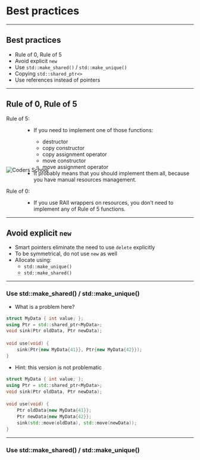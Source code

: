 ﻿# Best practices

<div class="multicolumn" style="height: 400px; position: relative;">
<div class="col">
    <div style="position: absolute; bottom: 0">
        <img height=200 data-src="img/logo.png" src="img/logo.png" alt="Coders School" class="plain" style="margin-bottom: 0">
    </div>
</div>

<div class="col">
</div>

___

## Best practices

* <!-- .element: class="fragment fade-in" --> Rule of 0, Rule of 5
* <!-- .element: class="fragment fade-in" --> Avoid explicit <code>new</code>
* <!-- .element: class="fragment fade-in" --> Use <code>std::make_shared()</code> / <code>std::make_unique()</code>
* <!-- .element: class="fragment fade-in" --> Copying <code>std::shared_ptr<></code>
* <!-- .element: class="fragment fade-in" --> Use references instead of pointers

___

## Rule of 0, Rule of 5

<p style="margin: 5">Rule of 5:</p><!-- .element: class="fragment fade-in" -->

<ul style="margin-left: 50px">
    <li>If you need to implement one of those functions:</li><!-- .element: class="fragment fade-in" -->
    <ul>
        <li>destructor</li><!-- .element: class="fragment fade-in" -->
        <li>copy constructor</li><!-- .element: class="fragment fade-in" -->
        <li>copy assignment operator</li><!-- .element: class="fragment fade-in" -->
        <li>move constructor</li><!-- .element: class="fragment fade-in" -->
        <li>move assignment operator</li><!-- .element: class="fragment fade-in" -->
    </ul>
    <li>It probably means that you should implement them all, because you have manual resources management.</li><!-- .element: class="fragment fade-in" -->
</ul>

<p style="margin: 5">Rule of 0:</p><!-- .element: class="fragment fade-in" -->

<ul style="margin-left: 50px">
    <li>If you use RAII wrappers on resources, you don’t need to implement any of Rule of 5 functions.</li><!-- .element: class="fragment fade-in" -->
</ul>

___

## Avoid explicit `new`

* <!-- .element: class="fragment fade-in" --> Smart pointers eliminate the need to use <code>delete</code> explicitly
* <!-- .element: class="fragment fade-in" --> To be symmetrical, do not use <code>new</code> as well
* <!-- .element: class="fragment fade-in" --> Allocate using:
  * <!-- .element: class="fragment fade-in" --> <code>std::make_unique()</code>
  * <!-- .element: class="fragment fade-in" --> <code>std::make_shared()</code>

___

### Use std::make_shared() / std::make_unique()

* <!-- .element: class="fragment fade-in" --> What is a problem here?

```cpp
struct MyData { int value; };
using Ptr = std::shared_ptr<MyData>;
void sink(Ptr oldData, Ptr newData);

void use(void) {
    sink(Ptr{new MyData{41}}, Ptr{new MyData{42}});
}
```
<!-- .element: class="fragment fade-in" style="font-size: 50%" -->

* <!-- .element: class="fragment fade-in" --> Hint: this version is not problematic

```cpp
struct MyData { int value; };
using Ptr = std::shared_ptr<MyData>;
void sink(Ptr oldData, Ptr newData);

void use(void) {
    Ptr oldData{new MyData{41}};
    Ptr newData{new MyData{42}};
    sink(std::move(oldData), std::move(newData));
}
```
<!-- .element: class="fragment fade-in" style="font-size: 50%" -->

___

### Use std::make_shared() / std::make_unique()
